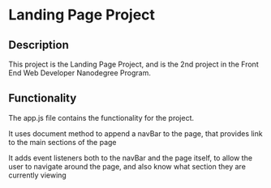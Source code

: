 # Landing Page Project

## Description

This project is the Landing Page Project, and is the 2nd project in the Front End Web Developer Nanodegree Program.

## Functionality

The app.js file contains the functionality for the project.

It uses document method to append a navBar to the page, that provides link to the main sections of the page

It adds event listeners both to the navBar and the page itself, to allow the user to navigate around the page, and also know what section they are currently viewing
